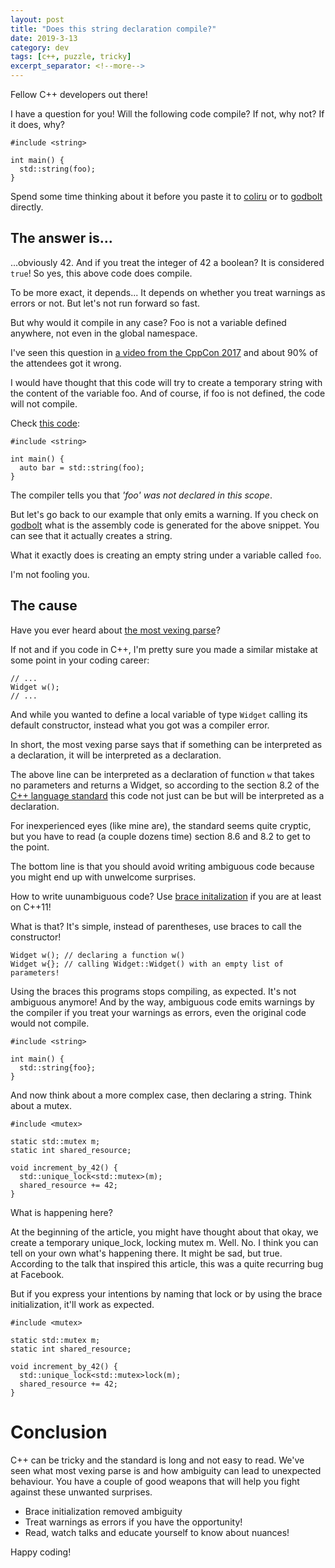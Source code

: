 ```yaml
---
layout: post
title: "Does this string declaration compile?"
date: 2019-3-13
category: dev
tags: [c++, puzzle, tricky]
excerpt_separator: <!--more-->
---
```

Fellow C++ developers out there! 

I have a question for you! Will the following code compile? If not, why not? If it does, why?
<!--more-->

```
#include <string>

int main() {
  std::string(foo);
}

```

Spend some time thinking about it before you paste it to [coliru](http://coliru.stacked-crooked.com/a/c26a89cce6f9e07e) or to [godbolt](https://godbolt.org/z/_obTTn) directly.

## The answer is...

...obviously 42. And if you treat the integer of 42 a boolean? It is considered `true`! So yes, this above code does compile.

To be more exact, it depends... It depends on whether you treat warnings as errors or not. But let's not run forward so fast.

But why would it compile in any case? Foo is not a variable defined anywhere, not even in the global namespace.

I've seen this question in [a video from the CppCon 2017](https://youtu.be/3MB2iiCkGxg?t=1745) and about 90% of the attendees got it wrong.

I would have thought that this code will try to create a temporary string with the content of the variable foo. And of course, if foo is not defined, the code will not compile.

Check [this code](http://coliru.stacked-crooked.com/a/4afcd5b18a0fd9f6):

```
#include <string>

int main() {
  auto bar = std::string(foo);
}

```

The compiler tells you that _'foo' was not declared in this scope_.

But let's go back to our example that only emits a warning. If you check on [godbolt](https://godbolt.org/z/_obTTn) what is the assembly code is generated for the above snippet. You can see that it actually creates a string.

What it exactly does is creating an empty string under a variable called `foo`.

I'm not fooling you.

## The cause

Have you ever heard about [the most vexing parse](https://en.wikipedia.org/wiki/Most_vexing_parse)?

If not and if you code in C++, I'm pretty sure you made a similar mistake at some point in your coding career:

```
// ...
Widget w();
// ...

```

And while you wanted to define a local variable of type `Widget` calling its default constructor, instead what you got was a compiler error.

In short, the most vexing parse says that if something can be interpreted as a declaration, it will be interpreted as a declaration.

The above line can be interpreted as a declaration of function `w` that takes no parameters and returns a Widget, so according to the section 8.2 of the [C++ language standard](http://www.open-std.org/jtc1/sc22/wg21/docs/papers/2017/n4713.pdf) this code not just can be but will be interpreted as a declaration.

For inexperienced eyes (like mine are), the standard seems quite cryptic, but you have to read (a couple dozens time) section 8.6 and 8.2 to get to the point.

The bottom line is that you should avoid writing ambiguous code because you might end up with unwelcome surprises.

How to write uunambiguous code? Use [brace initalization](http://www.modernescpp.com/index.php/initialization) if you are at least on C++11!

What is that? It's simple, instead of parentheses, use braces to call the constructor!

```
Widget w(); // declaring a function w()
Widget w{}; // calling Widget::Widget() with an empty list of parameters!
```

Using the braces this programs stops compiling, as expected. It's not ambiguous anymore! And by the way, ambiguous code emits warnings by the compiler if you treat your warnings as errors, even the original code would not compile.

```
#include <string>

int main() {
  std::string{foo};
}

```

And now think about a more complex case, then declaring a string. Think about a mutex.

```
#include <mutex>
 
static std::mutex m;
static int shared_resource;
 
void increment_by_42() {
  std::unique_lock<std::mutex>(m);
  shared_resource += 42;
}

```

What is happening here?

At the beginning of the article, you might have thought about that okay, we create a temporary unique_lock, locking mutex m. Well. No. I think you can tell on your own what's happening there. It might be sad, but true. According to the talk that inspired this article, this was a quite recurring bug at Facebook.

But if you express your intentions by naming that lock or by using the brace initialization, it'll work as expected.

```
#include <mutex>
 
static std::mutex m;
static int shared_resource;
 
void increment_by_42() {
  std::unique_lock<std::mutex>lock(m);
  shared_resource += 42;
}

```

# Conclusion

C++ can be tricky and the standard is long and not easy to read. We've seen what most vexing parse is and how ambiguity can lead to unexpected behaviour. You have a couple of good weapons that will help you fight against these unwanted surprises.
 
* Brace initialization removed ambiguity
* Treat warnings as errors if you have the opportunity!
* Read, watch talks and educate yourself to know about nuances!

Happy coding!